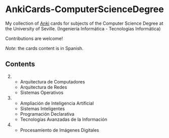 
# AnkiCards-ComputerScienceDegree

My collection of [Anki](https://apps.ankiweb.net/ "Anki for desktop") cards for subjects of the Computer Science Degree at the University of Seville. (Ingeniería Informática - Tecnologías Informática)

Contributions are welcome!

_Note_: the cards content is in Spanish.


## Contents

 2.
	- Arquitectura de Computadores
	- Arquitectura de Redes
	- Sistemas Operativos

 3.
	- Ampliación de Inteligencia Artificial
	- Sistemas Inteligentes
	- Programación Declarativa
	- Tecnologías Avanzadas de la Información

 4.
	- Procesamiento de Imágenes Digitales
